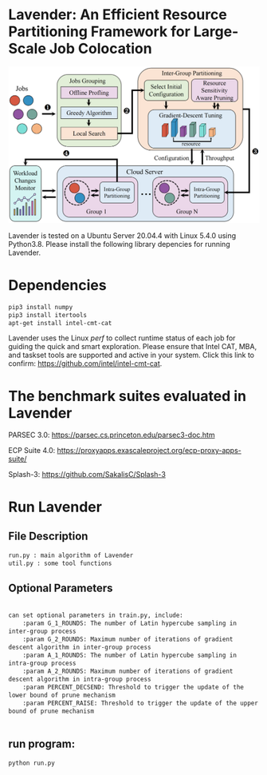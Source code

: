 # Lavender: An Efficient Resource Partitioning Framework for Large-Scale Job Colocation

![architecture](./architecture.png)

Lavender is tested on a Ubuntu Server 20.04.4 with Linux 5.4.0 using Python3.8. Please install the following library depencies for running Lavender.
# Dependencies
```
pip3 install numpy  
pip3 install itertools 
apt-get install intel-cmt-cat
```

Lavender uses the Linux _perf_ to collect runtime status of each job for guiding the quick and smart exploration. 
Please ensure that Intel CAT, MBA, and taskset tools are supported and active in your system.
Click this link to confirm: https://github.com/intel/intel-cmt-cat.

# The benchmark suites evaluated in Lavender

PARSEC 3.0: https://parsec.cs.princeton.edu/parsec3-doc.htm

ECP Suite 4.0: https://proxyapps.exascaleproject.org/ecp-proxy-apps-suite/

Splash-3: https://github.com/SakalisC/Splash-3


# Run Lavender

## File Description
```
run.py : main algorithm of Lavender
util.py : some tool functions
```
## Optional Parameters
```

can set optional parameters in train.py, include:
    :param G_1_ROUNDS: The number of Latin hypercube sampling in inter-group process
    :param G_2_ROUNDS: Maximum number of iterations of gradient descent algorithm in inter-group process
    :param A_1_ROUNDS: The number of Latin hypercube sampling in intra-group process
    :param A_2_ROUNDS: Maximum number of iterations of gradient descent algorithm in intra-group process
    :param PERCENT_DECSEND: Threshold to trigger the update of the lower bound of prune mechanism
    :param PERCENT_RAISE: Threshold to trigger the update of the upper bound of prune mechanism
    
```                               
## run program:
    python run.py